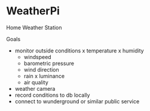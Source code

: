 # WeatherPi
Home Weather Station

Goals
- monitor outside conditions
  x temperature
  x humidity
  - windspeed
  - barometric pressure
  - wind direction
  - rain
  x luminance
  - air quality
- weather camera
- record conditions to db locally 
- connect to wunderground or similar public service 
